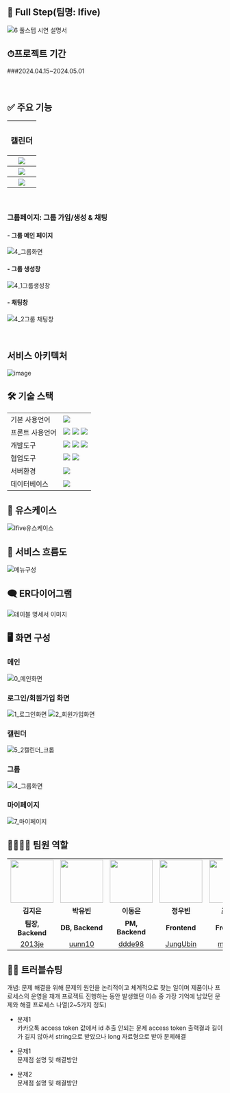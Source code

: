## 📅 Full Step(팀명: Ifive)
![6  풀스텝 시연 설명서](https://github.com/2024-SMHRD-IS-BigData-1/IfivePJ/assets/161554781/ec7f0296-5526-4d8f-a75e-ded2e3b686da)
<br>
## ⏱프로젝트 기간 
###2024.04.15~2024.05.01

<br>

## ✅ 주요 기능
<table>
  <tr>
    <th colspan="2"><h3>캘린더</h3></th>
  </tr>
  <tr>
    <th colspan="2"><img src="https://github.com/2024-SMHRD-IS-BigData-1/IfivePJ/assets/161554781/87301563-4fe1-4e0d-872c-0f6edb5a59c7"></th>
  </tr>
  <tr>
    <th colspan="2"><img src="https://github.com/2024-SMHRD-IS-BigData-1/IfivePJ/assets/161554781/d24a9c26-d214-4815-888d-2136e046d1a5"></th>
  </tr>
  <tr>
    <th colspan="2"><img src="https://github.com/2024-SMHRD-IS-BigData-1/IfivePJ/assets/161554781/b411ac50-5199-43c1-8c81-0cbff93dde8d"></th>
  </tr>
</table>

<br>

### 그룹페이지: 그룹 가입/생성 & 채팅
#### - 그룹 메인 페이지
![4_그룹화면](https://github.com/2024-SMHRD-IS-BigData-1/IfivePJ/assets/161554781/618afe15-0f3a-4b35-adc0-7b4993cdd4a7)
#### - 그룹 생성창
![4_1그룹생성창](https://github.com/2024-SMHRD-IS-BigData-1/IfivePJ/assets/161554781/3813deb7-3a70-4091-9a2d-ea701b83dda4)
#### - 채팅창
![4_2그룹 채팅창](https://github.com/2024-SMHRD-IS-BigData-1/IfivePJ/assets/161554781/e15f2946-2d25-498a-8e1a-1a771fc2e9dc)

<br>

## 서비스 아키텍처
![image](https://github.com/2024-SMHRD-IS-BigData-1/IfivePJ/assets/164446363/a3dd9f02-3cc7-4178-b7d2-e9cab886abd7)



## 🛠 기술 스택
<table>
  <tr>
    <td>기본 사용언어</td>
    <td><img src="https://img.shields.io/badge/Java-007396?style=for-the-badge&logo=java&logoColor=white"/> </td>
  </tr>
  <tr>
    <td>프론트 사용언어</td>
    <td>
      <img src="https://img.shields.io/badge/javascript-F7DF1E?style=for-the-badge&logo=javascript&logoColor=black">
      <img src="https://img.shields.io/badge/HTML-E34F26?style=for-the-badge&logo=html5&logoColor=white">
      <img src="https://img.shields.io/badge/CSS-1572B6?style=for-the-badge&logo=css3&logoColor=white">
    </td>
  </tr>
  
  <tr>
    <td>개발도구</td>
    <td>
      <img src="https://img.shields.io/badge/Eclipse-2C2255?style=for-the-badge&logo=Eclipse&logoColor=white"/> 
      <img src="https://img.shields.io/badge/VSCode-007ACC?style=for-the-badge&logo=VisualStudioCode&logoColor=white"/>
      <img src="https://img.shields.io/badge/Jupyter-F37626?style=for-the-badge&logo=Jupyter&logoColor=white"/>
    </td>
  </tr>
  
  <tr>
    <td>협업도구</td>
    <td>
      <img src="https://img.shields.io/badge/Git-F05032?style=for-the-badge&logo=Git&logoColor=white"/> 
      <img src="https://img.shields.io/badge/GitHub-181717?style=for-the-badge&logo=GitHub&logoColor=white"/>
    </td>
  </tr>
  
  <tr>
    <td>서버환경</td>
    <td><img src="https://img.shields.io/badge/Apache Tomcat 9.0-D22128?style=for-the-badge&logo=Apache Tomcat&logoColor=white"/> </td>
  </tr>
  
  <tr>
    <td>데이터베이스</td>
    <td><img src="https://img.shields.io/badge/Oracle 11g-F80000?style=for-the-badge&logo=Oracle&logoColor=white"/></td>
  </tr>
</table>


## 📝 유스케이스
![Ifive유스케이스](https://github.com/2024-SMHRD-IS-BigData-1/IfivePJ/assets/161554781/0b8288e1-6e6e-48c3-a248-c54cb0e29ad1)
<br>

## 📑 서비스 흐름도
![메뉴구성](https://github.com/2024-SMHRD-IS-BigData-1/IfivePJ/assets/161554781/ca3c2585-c512-497b-99ea-a540c05c13c6)
<br>

## 🗨 ER다이어그램
![테이블 명세서 이미지](https://github.com/2024-SMHRD-IS-BigData-1/IfivePJ/assets/161554781/c9b67e99-7516-4295-9f31-472640caa046)
<br>

## 🖥 화면 구성
### 메인
![0_메인화면]()
<br>
### 로그인/회원가입 화면
![1_로그인화면](https://github.com/2024-SMHRD-IS-BigData-1/IfivePJ/assets/161554781/9bc6041c-0e17-4216-ab0b-62ad70be7413)
![2_회원가입화면](https://github.com/2024-SMHRD-IS-BigData-1/IfivePJ/assets/161554781/39e7fcaa-8949-4fa2-81db-2de263db66d6)

### 캘린더
![5_2캘린더_크롭](https://github.com/2024-SMHRD-IS-BigData-1/IfivePJ/assets/161554781/b59d3a82-4b20-418b-95e1-8fa3f2966a37)
<br>

### 그룹
![4_그룹화면](https://github.com/2024-SMHRD-IS-BigData-1/IfivePJ/assets/161554781/5cadb781-36d4-45b4-9c62-6f8824fdb987)
<br>

### 마이페이지
![7_마이페이지](https://github.com/2024-SMHRD-IS-BigData-1/IfivePJ/assets/161554781/efee0736-a54e-4bda-ae4f-3682b2b36d7b)
<br>

## 👨‍👩‍👦‍👦 팀원 역할
<table>
  <tr>
    <td align="center"><img src="https://github.com/2024-SMHRD-IS-BigData-1/IfivePJ/assets/161554781/509c7af3-e2e0-400f-bd29-413988a7200a" width="100" height="100"/></td>
    <td align="center"><img src="https://github.com/2024-SMHRD-IS-BigData-1/IfivePJ/assets/161554781/01d13045-05ed-4551-9c27-ad96da713be5)" width="100" height="100"/></td>
    <td align="center"><img src="https://github.com/2024-SMHRD-IS-BigData-1/IfivePJ/assets/161554781/7d8d72f8-ba37-4992-a307-8ac8ea78f16e" width="100" height="100"/></td>
    <td align="center"><img src="https://github.com/2024-SMHRD-IS-BigData-1/IfivePJ/assets/161554781/dc79eff0-7294-48b5-a066-3ea0f0f0fc2b" width="100" height="100"/></td>
    <td align="center"><img src="https://github.com/2024-SMHRD-IS-BigData-1/IfivePJ/assets/161554781/d5273874-3e99-4ada-a91a-09d1d715f3ee" width="100" height="100"/></td>
  </tr>
  <tr>
    <td align="center"><strong>김지은</strong></td>
    <td align="center"><strong>박유빈</strong></td>
    <td align="center"><strong>이동은</strong></td>
    <td align="center"><strong>정우빈</strong></td>
    <td align="center"><strong>조민정</strong></td>
  </tr>
  <tr>
    <td align="center"><b>팀장, Backend</b></td>
    <td align="center"><b>DB, Backend</b></td>
    <td align="center"><b>PM, Backend</b></td>
    <td align="center"><b>Frontend</b></td>
    <td align="center"><b>Frontend</b></td>
  </tr>
  <tr>
    <td align="center"><a href="https://github.com/2013je" target='_blank'>2013je</a></td>
    <td align="center"><a href="https://github.com/uunn10" target='_blank'>uunn10</a></td>
    <td align="center"><a href="https://github.com/ddde98" target='_blank'>ddde98</a></td>
    <td align="center"><a href="https://github.com/JungUbin" target='_blank'>JungUbin</a></td>
    <td align="center"><a href="https://github.com/mj4226" target='_blank'>mj4226</a></td>
  </tr>
</table>

## 🤾‍♂️ 트러블슈팅
개념: 문제 해결을 위해 문제의 원인을 논리적이고 체계적으로 찾는 일이며 제품이나 프로세스의 운영을 재개
프로젝트 진행하는 동안 발생했던 이슈 중 가장 기억에 남았던 문제와 해결 프로세스 나열(2~5가지 정도)

* 문제1<br>
 카카오톡 access token 값에서 id 추출 안되는 문제
 access token 출력결과 길이가 길지 않아서 string으로 받았으나 long 자료형으로 받아 문제해결
 
* 문제1<br>
 문제점 설명 및 해결방안
 
* 문제2<br>
 문제점 설명 및 해결방안
